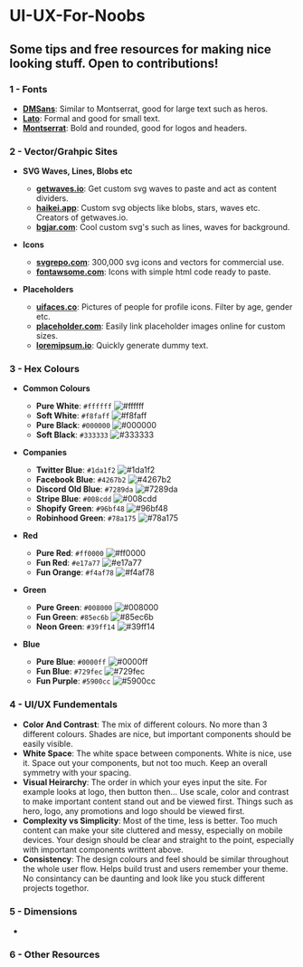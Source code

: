# UI-UX-For-Noobs

## Some tips and free resources for making nice looking stuff. Open to contributions!

### 1 - Fonts
- **[DMSans](https://fonts.google.com/specimen/DM+Sans)**: Similar to Montserrat, good for large text such as heros.
- **[Lato](https://fonts.google.com/specimen/Lato)**: Formal and good for small text.
- **[Montserrat](https://fonts.google.com/specimen/Montserrat)**: Bold and rounded, good for logos and headers.

### 2 - Vector/Grahpic Sites
- **SVG Waves, Lines, Blobs etc**
  - **[getwaves.io](https://getwaves.io/)**: Get custom svg waves to paste and act as content dividers.  
  - **[haikei.app](https://haikei.app/)**: Custom svg objects like blobs, stars, waves etc. Creators of getwaves.io.
  - **[bgjar.com](https://bgjar.com/)**: Cool custom svg's such as lines, waves for background. 

- **Icons**
  - **[svgrepo.com](https://www.svgrepo.com/)**: 300,000 svg icons and vectors for commercial use.  
  - **[fontawsome.com](https://fontawesome.com/)**: Icons with simple html code ready to paste. 

- **Placeholders**
  - **[uifaces.co](https://uifaces.co/)**: Pictures of people for profile icons. Filter by age, gender etc. 
  - **[placeholder.com](https://placeholder.com/)**: Easily link placeholder images online for custom sizes.
  - **[loremipsum.io](https://loremipsum.io/)**: Quickly generate dummy text.

### 3 - Hex Colours  
- **Common Colours**
  - **Pure White**: `#ffffff` ![#ffffff](https://via.placeholder.com/15/ffffff/000000?text=+) 
  - **Soft White**: `#f8faff` ![#f8faff](https://via.placeholder.com/15/f8faff/000000?text=+) 
  - **Pure Black**: `#000000` ![#000000](https://via.placeholder.com/15/000000/000000?text=+) 
  - **Soft Black**: `#333333` ![#333333](https://via.placeholder.com/15/333333/000000?text=+) 
  
- **Companies**  
  - **Twitter Blue**: `#1da1f2` ![#1da1f2](https://via.placeholder.com/15/1da1f2/000000?text=+) 
  - **Facebook Blue**: `#4267b2` ![#4267b2](https://via.placeholder.com/15/4267b2/000000?text=+) 
  - **Discord Old Blue**: `#7289da` ![#7289da](https://via.placeholder.com/15/7289da/000000?text=+) 
  - **Stripe Blue**: `#008cdd` ![#008cdd](https://via.placeholder.com/15/008cdd/000000?text=+) 
  - **Shopify Green**: `#96bf48` ![#96bf48](https://via.placeholder.com/15/96bf48/000000?text=+) 
  - **Robinhood Green**: `#78a175` ![#78a175](https://via.placeholder.com/15/78a175/000000?text=+) 

- **Red**
  - **Pure Red**: `#ff0000` ![#ff0000](https://via.placeholder.com/15/ff0000/000000?text=+) 
  - **Fun Red**: `#e17a77` ![#e17a77](https://via.placeholder.com/15/e17a77/000000?text=+) 
  - **Fun Orange**: `#f4af78` ![#f4af78](https://via.placeholder.com/15/f4af78/000000?text=+) 

- **Green**
  - **Pure Green**: `#008000` ![#008000](https://via.placeholder.com/15/008000/000000?text=+) 
  - **Fun Green**: `#85ec6b` ![#85ec6b](https://via.placeholder.com/15/85ec6b/000000?text=+) 
  - **Neon Green**: `#39ff14` ![#39ff14](https://via.placeholder.com/15/39ff14/000000?text=+) 

- **Blue**
  - **Pure Blue**: `#0000ff` ![#0000ff](https://via.placeholder.com/15/0000ff/000000?text=+) 
  - **Fun Blue**: `#729fec` ![#729fec](https://via.placeholder.com/15/729fec/000000?text=+) 
  - **Fun Purple**: `#5900cc` ![#5900cc](https://via.placeholder.com/15/5900cc/000000?text=+) 

### 4 - UI/UX Fundementals  
- **Color And Contrast**: The mix of different colours. No more than 3 different colours. Shades are nice, but important components should be easily visible.
- **White Space**: The white space between components. White is nice, use it. Space out your components, but not too much. Keep an overall symmetry with your spacing.  
- **Visual Heirarchy**: The order in which your eyes input the site. For example looks at logo, then button then... Use scale, color and contrast to make important content stand out and be viewed first. Things such as hero, logo, any promotions and logo should be viewed first.
- **Complexity vs Simplicity**: Most of the time, less is better. Too much content can make your site cluttered and messy, especially on mobile devices. Your design should be clear and straight to the point, especially with important components writtent above.
- **Consistency**: The design colours and feel should be similar throughout the whole user flow. Helps build trust and users remember your theme. No consintancy can be daunting and look like you stuck different projects togethor.

### 5 - Dimensions  
-

### 6 - Other Resources    
